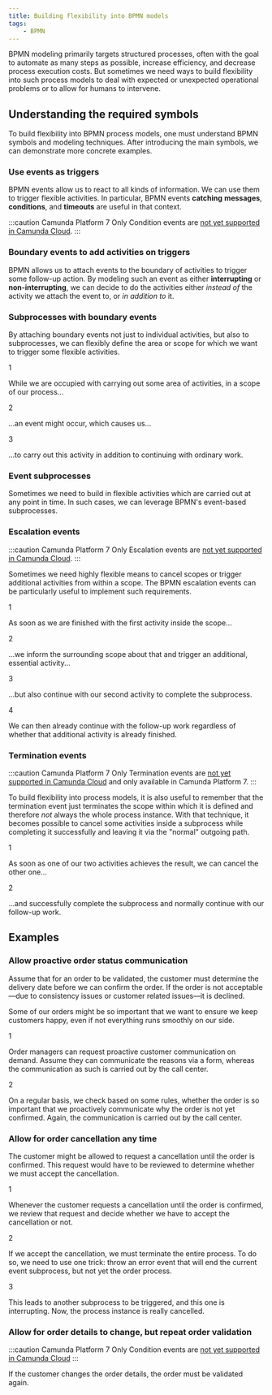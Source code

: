 ```yaml
---
title: Building flexibility into BPMN models
tags:
    - BPMN
---
```


BPMN modeling primarily targets structured processes, often with the goal to automate as many steps as possible, increase efficiency, and decrease process execution costs. But sometimes we need ways to build flexibility into such process models to deal with expected or unexpected operational problems or to allow for humans to intervene.

## Understanding the required symbols

To build flexibility into BPMN process models, one must understand BPMN symbols and modeling techniques. After introducing the main symbols, we can demonstrate more concrete examples.

### Use events as triggers

BPMN events allow us to react to all kinds of information. We can use them to trigger flexible activities. In particular, BPMN events **catching** **messages**, **conditions**, and **timeouts** are useful in that context.

<div bpmn="best-practices/building-flexibility-into-bpmn-models-assets/events.bpmn" />

:::caution Camunda Platform 7 Only
Condition events are [not yet supported in Camunda Cloud](https://docs.camunda.io/docs/reference/bpmn-processes/bpmn-coverage/).
:::

### Boundary events to add activities on triggers

BPMN allows us to attach events to the boundary of activities to trigger some follow-up action. By modeling such an event as either **interrupting** or **non-interrupting**, we can decide to do the activities either *instead of* the activity we attach the event to, or *in addition to* it.

<div bpmn="best-practices/building-flexibility-into-bpmn-models-assets/boundary.bpmn" />

### Subprocesses with boundary events

By attaching boundary events not just to individual activities, but also to subprocesses, we can flexibly define the area or scope for which we want to trigger some flexible activities.

<div bpmn="best-practices/building-flexibility-into-bpmn-models-assets/subprocess.bpmn" callouts="subprocess,condition,activity" />

<span className="callout">1</span>

While we are occupied with carrying out some area of activities, in a scope of our process...

<span className="callout">2</span>

...an event might occur, which causes us...

<span className="callout">3</span>

...to carry out this activity in addition to continuing with ordinary work.

### Event subprocesses

Sometimes we need to build in flexible activities which are carried out at any point in time. In such cases, we can leverage BPMN's event-based subprocesses.

<div bpmn="best-practices/building-flexibility-into-bpmn-models-assets/event-subprocess.bpmn" />

### Escalation events

:::caution Camunda Platform 7 Only
Escalation events are [not yet supported in Camunda Cloud](https://docs.camunda.io/docs/reference/bpmn-processes/bpmn-coverage/).
:::

Sometimes we need highly flexible means to cancel scopes or trigger additional activities from within a scope. The BPMN escalation events can be particularly useful to implement such requirements.

<div bpmn="best-practices/building-flexibility-into-bpmn-models-assets/escalation.bpmn" callouts="escalation,boundary,activity,followup" />

<span className="callout">1</span>

As soon as we are finished with the first activity inside the scope... 

<span className="callout">2</span>

...we inform the surrounding scope about that and trigger an additional, essential activity... 

<span className="callout">3</span>

...but also continue with our second activity to complete the subprocess. 

<span className="callout">4</span>

We can then already continue with the follow-up work regardless of whether that additional activity is already finished. 

### Termination events

:::caution Camunda Platform 7 Only
Termination events are [not yet supported in Camunda Cloud](https://docs.camunda.io/docs/reference/bpmn-processes/bpmn-coverage/) and only available in Camunda Platform 7.
:::

To build flexibility into process models, it is also useful to remember that the termination event just terminates the scope within which it is defined and therefore *not* always the whole process instance. With that technique, it becomes possible to cancel some activities inside a subprocess while completing it successfully and leaving it via the "normal" outgoing path.

<div bpmn="best-practices/building-flexibility-into-bpmn-models-assets/termination.bpmn" callouts="termination,followup" />

<span className="callout">1</span>

As soon as one of our two activities achieves the result, we can cancel the other one...

<span className="callout">2</span>

...and successfully complete the subprocess and normally continue with our follow-up work.

## Examples

### Allow proactive order status communication

Assume that for an order to be validated, the customer must determine the delivery date before we can confirm the order. If the order is not acceptable—due to consistency issues or customer related issues—it is declined.

Some of our orders might be so important that we want to ensure we keep customers happy, even if not everything runs smoothly on our side.

<div bpmn="best-practices/building-flexibility-into-bpmn-models-assets/example-order-proactive-communication.bpmn" callouts="on-demand,on-a-regular-basis" />

<span className="callout">1</span>

Order managers can request proactive customer communication on demand. Assume they can communicate the reasons via a form, whereas the communication as such is carried out by the call center.

<span className="callout">2</span>

On a regular basis, we check based on some rules, whether the order is so important that we proactively communicate why the order is not yet confirmed. Again, the communication is carried out by the call center.

### Allow for order cancellation any time

The customer might be allowed to request a cancellation until the order is confirmed. This request would have to be reviewed to determine whether we must accept the cancellation.

<div bpmn="best-practices/building-flexibility-into-bpmn-models-assets/example-cancel-order.bpmn" callouts="cancellation,error_throw,error_catch" />

<span className="callout">1</span>

Whenever the customer requests a cancellation until the order is confirmed, we review that request and decide whether we have to accept the cancellation or not.

<span className="callout">2</span>

If we accept the cancellation, we must terminate the entire process. To do so, we need to use one trick: throw an error event that will end the current event subprocess, but not yet the order process.

<span className="callout">3</span>

This leads to another subprocess to be triggered, and this one is interrupting. Now, the process instance is really cancelled. 

### Allow for order details to change, but repeat order validation 

:::caution Camunda Platform 7 Only
Condition events are [not yet supported in Camunda Cloud](https://docs.camunda.io/docs/reference/bpmn-processes/bpmn-coverage/)
:::

If the customer changes the order details, the order must be validated again.

<div bpmn="best-practices/building-flexibility-into-bpmn-models-assets/example-revalidate-order.bpmn" />
